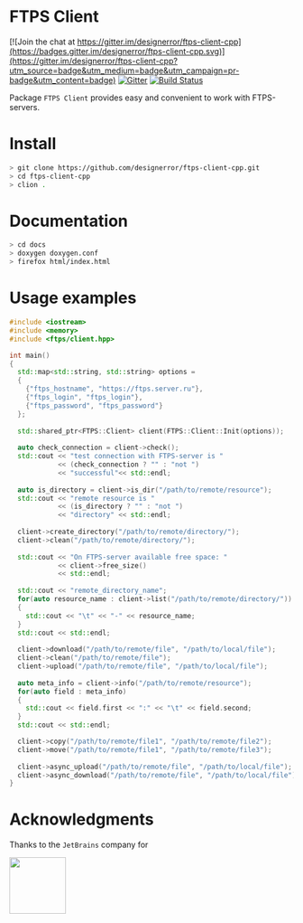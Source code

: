 FTPS Client
===

[![Join the chat at https://gitter.im/designerror/ftps-client-cpp](https://badges.gitter.im/designerror/ftps-client-cpp.svg)](https://gitter.im/designerror/ftps-client-cpp?utm_source=badge&utm_medium=badge&utm_campaign=pr-badge&utm_content=badge)
[![Gitter](https://badges.gitter.im/designerror/ftps-client-cpp.svg)](https://gitter.im/designerror/ftps-client-cpp?utm_source=badge&utm_medium=badge&utm_campaign=pr-badge)
[![Build Status](https://travis-ci.org/designerror/ftps-client-cpp.svg?branch=master)](https://travis-ci.org/designerror/ftps-client-cpp)

Package ```FTPS Client``` provides easy and convenient to work with FTPS-servers.

Install
===

```bash
> git clone https://github.com/designerror/ftps-client-cpp.git
> cd ftps-client-cpp
> clion .
```

Documentation
===

```bash
> cd docs
> doxygen doxygen.conf
> firefox html/index.html
```

Usage examples
===

```c++
#include <iostream>
#include <memory>
#include <ftps/client.hpp>

int main()
{
  std::map<std::string, std::string> options =
  {
    {"ftps_hostname", "https://ftps.server.ru"},
    {"ftps_login", "ftps_login"},
    {"ftps_password", "ftps_password"}
  };
            
  std::shared_ptr<FTPS::Client> client(FTPS::Client::Init(options));
  
  auto check_connection = client->check();
  std::cout << "test connection with FTPS-server is " 
            << (check_connection ? "" : "not ")
            << "successful"<< std::endl;
  
  auto is_directory = client->is_dir("/path/to/remote/resource");
  std::cout << "remote resource is " 
            << (is_directory ? "" : "not ") 
            << "directory" << std::endl;
  
  client->create_directory("/path/to/remote/directory/");
  client->clean("/path/to/remote/directory/");
  
  std::cout << "On FTPS-server available free space: " 
            << client->free_size() 
            << std::endl;
  
  std::cout << "remote_directory_name";
  for(auto resource_name : client->list("/path/to/remote/directory/"))
  {
    std::cout << "\t" << "-" << resource_name;
  }
  std::cout << std::endl;
  
  client->download("/path/to/remote/file", "/path/to/local/file");
  client->clean("/path/to/remote/file");
  client->upload("/path/to/remote/file", "/path/to/local/file");
  
  auto meta_info = client->info("/path/to/remote/resource");
  for(auto field : meta_info)
  {
    std::cout << field.first << ":" << "\t" << field.second;
  }
  std::cout << std::endl;

  client->copy("/path/to/remote/file1", "/path/to/remote/file2");
  client->move("/path/to/remote/file1", "/path/to/remote/file3");
  
  client->async_upload("/path/to/remote/file", "/path/to/local/file");
  client->async_download("/path/to/remote/file", "/path/to/local/file");
}
```

Acknowledgments
===
Thanks to the `JetBrains` company for

<a href="https://www.jetbrains.com/clion/"><img src="https://confluence.jetbrains.com/download/attachments/54342479/CLION?version=3&modificationDate=1449748289000&api=v2" width="100"></a>
